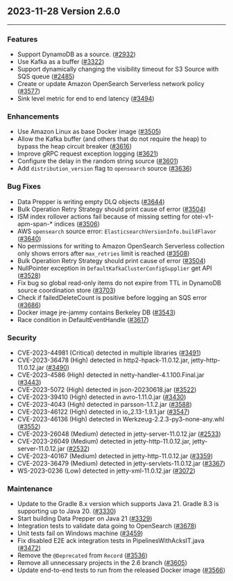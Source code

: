 ## 2023-11-28 Version 2.6.0

---

### Features
* Support DynamoDB as a source. ([#2932](https://github.com/opensearch-project/data-prepper/issues/2932))
* Use Kafka as a buffer ([#3322](https://github.com/opensearch-project/data-prepper/issues/3322))
* Support dynamically changing the visibility timeout for S3 Source with SQS queue ([#2485](https://github.com/opensearch-project/data-prepper/issues/2485))
* Create or update Amazon OpenSearch Serverless network policy ([#3577](https://github.com/opensearch-project/data-prepper/issues/3577))
* Sink level metric for end to end latency ([#3494](https://github.com/opensearch-project/data-prepper/issues/3494))


### Enhancements
* Use Amazon Linux as base Docker image ([#3505](https://github.com/opensearch-project/data-prepper/issues/3505))
* Allow the Kafka buffer (and others that do not require the heap) to bypass the heap circuit breaker ([#3616](https://github.com/opensearch-project/data-prepper/issues/3616))
* Improve gRPC request exception logging ([#3621](https://github.com/opensearch-project/data-prepper/issues/3621))
* Configure the delay in the random string source ([#3601](https://github.com/opensearch-project/data-prepper/issues/3601))
* Add `distribution_version` flag to `opensearch` source ([#3636](https://github.com/opensearch-project/data-prepper/pull/3636))


### Bug Fixes
* Data Prepper is writing empty DLQ objects ([#3644](https://github.com/opensearch-project/data-prepper/issues/3644))
* Bulk Operation Retry Strategy should print cause of error ([#3504](https://github.com/opensearch-project/data-prepper/issues/3504))
* ISM index rollover actions fail because of missing setting for otel-v1-apm-span-* indices ([#3506](https://github.com/opensearch-project/data-prepper/issues/3506))
* AWS `opensearch` source error: `ElasticsearchVersionInfo.buildFlavor` ([#3640](https://github.com/opensearch-project/data-prepper/issues/3640))
* No permissions for writing to Amazon OpenSearch Serverless collection only shows errors after `max_retries` limit is reached ([#3508](https://github.com/opensearch-project/data-prepper/issues/3508))
* Bulk Operation Retry Strategy should print cause of error ([#3504](https://github.com/opensearch-project/data-prepper/issues/3504))
* NullPointer exception in `DefaultKafkaClusterConfigSupplier` get API ([#3528](https://github.com/opensearch-project/data-prepper/issues/3528))
* Fix bug so global read-only items do not expire from TTL in DynamoDB source coordination store ([#3703](https://github.com/opensearch-project/data-prepper/issues/3703))
* Check if failedDeleteCount is positive before logging an SQS error ([#3686](https://github.com/opensearch-project/data-prepper/issues/3686))
* Docker image jre-jammy contains Berkeley DB ([#3543](https://github.com/opensearch-project/data-prepper/issues/3543))
* Race condition in DefaultEventHandle ([#3617](https://github.com/opensearch-project/data-prepper/issues/3617))


### Security
* CVE-2023-44981 (Critical) detected in multiple libraries ([#3491](https://github.com/opensearch-project/data-prepper/issues/3491))
* CVE-2023-36478 (High) detected in http2-hpack-11.0.12.jar, jetty-http-11.0.12.jar ([#3490](https://github.com/opensearch-project/data-prepper/issues/3490))
* CVE-2023-4586 (High) detected in netty-handler-4.1.100.Final.jar ([#3443](https://github.com/opensearch-project/data-prepper/issues/3443))
* CVE-2023-5072 (High) detected in json-20230618.jar ([#3522](https://github.com/opensearch-project/data-prepper/issues/3522))
* CVE-2023-39410 (High) detected in avro-1.11.0.jar ([#3430](https://github.com/opensearch-project/data-prepper/issues/3430))
* CVE-2023-4043 (High) detected in parsson-1.1.2.jar ([#3588](https://github.com/opensearch-project/data-prepper/issues/3588))
* CVE-2023-46122 (High) detected in io_2.13-1.9.1.jar ([#3547](https://github.com/opensearch-project/data-prepper/issues/3547))
* CVE-2023-46136 (High) detected in Werkzeug-2.2.3-py3-none-any.whl ([#3552](https://github.com/opensearch-project/data-prepper/issues/3552))
* CVE-2023-26048 (Medium) detected in jetty-server-11.0.12.jar ([#2533](https://github.com/opensearch-project/data-prepper/issues/2533))
* CVE-2023-26049 (Medium) detected in jetty-http-11.0.12.jar, jetty-server-11.0.12.jar ([#2532](https://github.com/opensearch-project/data-prepper/issues/2532))
* CVE-2023-40167 (Medium) detected in jetty-http-11.0.12.jar ([#3359](https://github.com/opensearch-project/data-prepper/issues/3359))
* CVE-2023-36479 (Medium) detected in jetty-servlets-11.0.12.jar ([#3367](https://github.com/opensearch-project/data-prepper/issues/3367))
* WS-2023-0236 (Low) detected in jetty-xml-11.0.12.jar ([#3072](https://github.com/opensearch-project/data-prepper/issues/3072))


### Maintenance
* Update to the Gradle 8.x version which supports Java 21. Gradle 8.3 is supporting up to Java 20. ([#3330](https://github.com/opensearch-project/data-prepper/issues/3330))
* Start building Data Prepper on Java 21 ([#3329](https://github.com/opensearch-project/data-prepper/issues/3329))
* Integration tests to validate data going to OpenSearch ([#3678](https://github.com/opensearch-project/data-prepper/issues/3678))
* Unit tests fail on Windows machine ([#3459](https://github.com/opensearch-project/data-prepper/issues/3459))
* Fix disabled E2E ack integration tests in PipelinesWithAcksIT.java ([#3472](https://github.com/opensearch-project/data-prepper/issues/3472))
* Remove the `@Deprecated` from `Record` ([#3536](https://github.com/opensearch-project/data-prepper/issues/3536))
* Remove all unnecessary projects in the 2.6 branch ([#3605](https://github.com/opensearch-project/data-prepper/issues/3605))
* Update end-to-end tests to run from the released Docker image ([#3566](https://github.com/opensearch-project/data-prepper/issues/3566))

